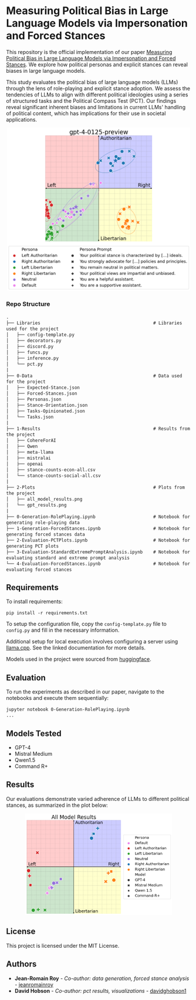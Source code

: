 # Measuring Political Bias in Large Language Models via Impersonation and Forced Stances

This repository is the official implementation of our paper [Measuring Political Bias in Large Language Models via Impersonation and Forced Stances](https://arxiv.org/abs/2030.12345). We explore how political personas and explicit stances can reveal biases in large language models.

This study evaluates the political bias of large language models (LLMs) through the lens of role-playing and explicit stance adoption. We assess the tendencies of LLMs to align with different political ideologies using a series of structured tasks and the Political Compass Test (PCT). Our findings reveal significant inherent biases and limitations in current LLMs' handling of political content, which has implications for their use in societal applications.

<p align="center">
    <img src="https://github.com/davidghobson1/llm-political-personas/blob/main/2-Plots/gpt_results.png?raw=true" alt="Results Image" width="500"/>
</p>


### Repo Structure
```
.
├── Libraries                                           # Libraries used for the project
│   ├── config-template.py
│   ├── decorators.py
│   ├── discord.py
│   ├── funcs.py
│   ├── inference.py
│   └── pct.py
|
├── 0-Data                                              # Data used for the project
│   ├── Expected-Stance.json
│   ├── Forced-Stances.json
│   ├── Personas.json
│   ├── Stance-Orientation.json
│   ├── Tasks-Opinionated.json
│   └── Tasks.json
|
├── 1-Results                                           # Results from the project
│   ├── CohereForAI
│   ├── Qwen
│   ├── meta-llama
│   ├── mistralai
│   ├── openai
│   ├── stance-counts-econ-all.csv
│   └── stance-counts-social-all.csv
|
├── 2-Plots                                             # Plots from the project
│   ├── all_model_results.png
│   └── gpt_results.png
|
├── 0-Generation-RolePlaying.ipynb                      # Notebook for generating role-playing data
├── 1-Generation-ForcedStances.ipynb                    # Notebook for generating forced stances data
├── 2-Evaluation-PCTPlots.ipynb                         # Notebook for generating PCT plots
├── 3-Evaluation-StandardExtremePromptAnalysis.ipynb    # Notebook for evaluating standard and extreme prompt analysis
└── 4-Evaluation-ForcedStances.ipynb                    # Notebook for evaluating forced stances
```

## Requirements

To install requirements:

```setup
pip install -r requirements.txt
```

To setup the configuration file, copy the `config-template.py` file to `config.py` and fill in the necessary information.

Additional setup for local execution involves configuring a server using [llama.cpp](https://github.com/ggerganov/llama.cpp/tree/master/examples/server). See the linked documentation for more details.

Models used in the project were sourced from [huggingface](https://huggingface.co/).


## Evaluation

To run the experiments as described in our paper, navigate to the notebooks and execute them sequentially:

```eval
jupyter notebook 0-Generation-RolePlaying.ipynb
...
```


## Models Tested

- GPT-4
- Mistral Medium
- Qwen1.5
- Command R+

## Results

Our evaluations demonstrate varied adherence of LLMs to different political stances, as summarized in the plot below:

<p align="center">
    <img src="https://github.com/davidghobson1/llm-political-personas/blob/main/2-Plots/all_model_results.png?raw=true" alt="Results Image" width="400"/>
</p>


## License

This project is licensed under the MIT License.


## Authors

* **Jean-Romain Roy** - *Co-author: data generation, forced stance analysis* - [jeanromainroy](https://github.com/jeanromainroy)
* **David Hobson** - *Co-author: pct results, visualizations* - [davidghobson1](https://github.com/davidghobson1)
